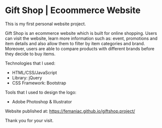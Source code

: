 # Gift Shop | Ecoommerce Website
This is my first personal website project.

Gift Shop is an ecommerce website which is built for online shopping. Users can visit the website, learn more information such as: event, promotions and item details and also allow them to filter by item categories and brand. Moreover, users are able to compare products with different brands before they decide to buy items.

Technologies that I used:
- HTML/CSS/JavaScript
- Library: jQuery
- CSS Framework: Bootstrap

Tools that I used to design the logo:
- Adobe Photoshop & Illustrator

Website published at: https://femaniac.github.io/giftshop.project/

Thank you for your visit.
